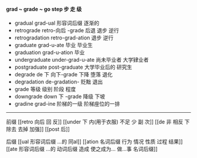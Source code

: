 #### grad ~ grade ~ go step 步 走 级

- gradual grad-ual 形容词后缀 逐渐的
- retrograde  retro-向后 -grade 后退 退步 逆行
- retrogradation retro-grad-ation 退步 逆行
- graduate grad-u-ate  毕业 毕业生
- graduation grad-u-ation 毕业
- undergraduate under-grad-u-ate 尚未毕业者 大学肄业者
- postgraduate post-graduate 大学毕业后的 研究生
- degrade de 下 向下-grade 下降 堕落 退化
- degradation de-gradation- 贬黜 退出
- grade 等级 级别 阶段 程度
- downgrade down 下 -grade 降级  下坡
- gradine grad-ine  阶梯的一级 阶梯座位的一排

---
前缀
[[retro  向后 回  反]]
[[under 下  内(用于衣服)  不足  少  副 次]]
[[de   非 相反 下 除去 去掉 加强]]
[[post 后]]

后缀
[[ual 形容词后缀   ...的  同al]]
[[ation 名词后缀  行为 情况 性质 过程 结果]]
[[ate 形容词后缀  ...的 动词后缀 造成 使之成为... 做...事 名词后缀]]
